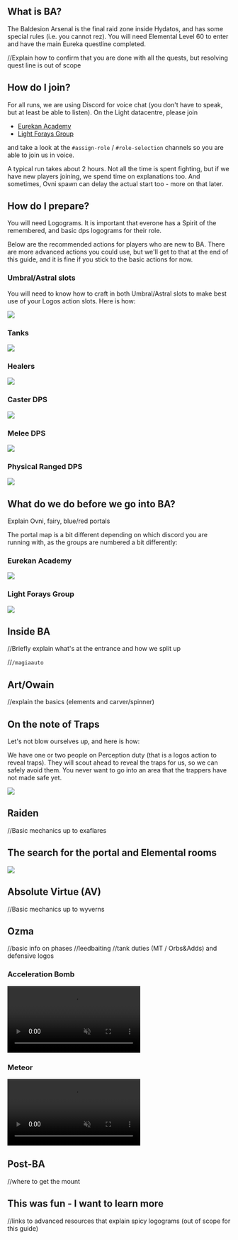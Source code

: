 
## What is BA?

The Baldesion Arsenal is the final raid zone inside Hydatos, and has some special rules (i.e. you cannot rez). You will need Elemental Level 60 to enter and have the main Eureka questline completed.

//Explain how to confirm that you are done with all the quests, but resolving quest line is out of scope

## How do I join?

For all runs, we are using Discord for voice chat (you don't have to speak, but at least be able to listen). On the Light datacentre, please join 
- [Eurekan Academy](https://discord.gg/eurekanacademy) 
- [Light Forays Group](https://discord.gg/LightForays)

and take a look at the `#assign-role` / `#role-selection` channels so you are able to join us in voice.

A typical run takes about 2 hours. Not all the time is spent fighting, but if we have new players joining, we spend time on explanations too. And sometimes, Ovni spawn can delay the actual start too - more on that later.

## How do I prepare?

You will need Logograms.
It is important that everone has a Spirit of the remembered, and basic dps logograms for their role.

Below are the recommended actions for players who are new to BA. There are more advanced actions you could use, but we'll get to that at the end of this guide, and it is fine if you stick to the basic actions for now.

### Umbral/Astral slots

You will need to know how to craft in both Umbral/Astral slots to make best use of your Logos action slots. Here is how:

![](img/craft.png)

### Tanks

![](img/Tank_actions_3_slots.png)

### Healers

![](img/Healer_actions_3_slots.png)

### Caster DPS

![](img/DPS_Caster_actions_3_slots.png)

### Melee DPS

![](img/DPS_Melee_actions_3_slots.png)

### Physical Ranged DPS

![](img/DPS_Physical_ranged_actions_3_slots.png)

## What do we do before we go into BA?

Explain Ovni, fairy, blue/red portals

The portal map is a bit different depending on which discord you are running with, as the groups are numbered a bit differently:

### Eurekan Academy
![](img/Portal_map_EA.jpg)
### Light Forays Group
![](img/portals-lfg.jpg)


## Inside BA

//Briefly explain what's at the entrance and how we split up

//`/magiaauto`

## Art/Owain

//explain the basics (elements and carver/spinner)

## On the note of Traps

Let's not blow ourselves up, and here is how:

We have one or two people on Perception duty (that is a logos action to reveal traps). They will scout ahead to reveal the traps for us, so we can safely avoid them. You never want to go into an area that the trappers have not made safe yet.

![](img/BA-traps.png)

## Raiden

//Basic mechanics up to exaflares

## The search for the portal and Elemental rooms

![](img/elemental-rooms.png)

## Absolute Virtue (AV)

//Basic mechanics up to wyverns

## Ozma

//basic info on phases
//leedbaiting
//tank duties (MT / Orbs&Adds) and defensive logos

### Acceleration Bomb

<video src='video/accel-bomb.mp4' controls loop muted autoplay>
</video>

### Meteor

<video src='video/meteor.mp4' controls loop muted autoplay>
</video>

## Post-BA

//where to get the mount


## This was fun - I want to learn more

//links to advanced resources that explain spicy logograms (out of scope for this guide)
